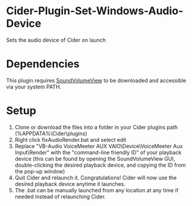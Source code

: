 # Cider-Plugin-Set-Windows-Audio-Device
Sets the audio device of Cider on launch

# Dependencies
This plugin requires [SoundVolumeView](https://www.nirsoft.net/utils/sound_volume_view.html) to be downloaded and accessible via your system PATH. 

# Setup
 1) Clone or download the files into a folder in your Cider plugins path (%APPDATA%\Cider\plugins\)
 2) Right click fixAudioRender.bat and select edit
 3) Replace "VB-Audio VoiceMeeter AUX VAIO\Device\VoiceMeeter Aux Input\Render" with the "command-line friendly ID" of your playback device (this can be found by opening the SoundVolumeView GUI, double-clicking the desired playback device, and copying the ID from the pop-up window)
 4) Quit Cider and relaunch it. Congratulations! Cider will now use the desired playback device anytime it launches.
 5) The .bat can be manually launched from any location at any time if needed instead of relaunching Cider.
